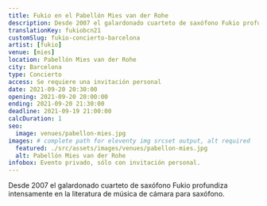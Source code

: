 ```yaml
---
title: Fukio en el Pabellón Mies van der Rohe
description: Desde 2007 el galardonado cuarteto de saxófono Fukio profundiza intensamente en la literatura de música de cámara para saxófono
translationKey: fukiobcn21
customSlug: fukio-concierto-barcelona
artist: [fukio]
venue: [mies]
location: Pabellón Mies van der Rohe
city: Barcelona
type: Concierto
access: Se requiere una invitación personal
date: 2021-09-20 20:30:00
opening: 2021-09-20 20:00:00
ending: 2021-09-20 21:30:00
deadline: 2021-09-19 21:00:00
calcDuration: 1
seo:
  image: venues/pabellon-mies.jpg
images: # complete path for eleventy img srcset output, alt required
  featured: ./src/assets/images/venues/pabellon-mies.jpg
  alt: Pabellón Mies van der Rohe
infobox: Evento privado, sólo con invitación personal.
---
```


Desde 2007 el galardonado cuarteto de saxófono Fukio profundiza intensamente en la literatura de música de cámara para saxófono.
